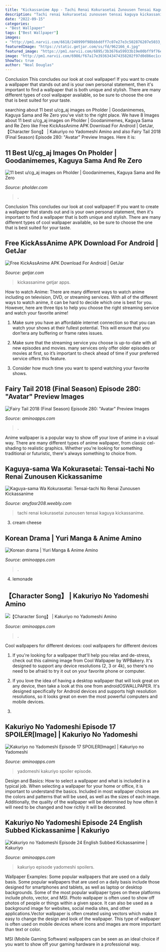 ```yaml
---
title: "Kickassanime App - Tachi Renai Kokurasetai Zunousen Tensai Kaguya Kickassanime"
description: "Tachi renai kokurasetai zunousen tensai kaguya kickassanime"
date: "2022-09-15"
categories:
- "Best Wallpaper"
tags: ["Best Wallpaper"]
images:
- "http://pm1.narvii.com/6618/240999f98bbbddff7c07e27e3c502876207e5033_00.jpg"
featuredImage: "https://static.getjar.com/ss/fd/962166_4.jpg"
featured_image: "https://pm1.narvii.com/6895/3b3676a59933b19e00bff9f76e7d34cb8bcb2fd2r1-600-338v2_hq.jpg"
image: "http://pm1.narvii.com/6986/f67a17e3936343474358202f97d0d86ec1cd118dr1-1920-1080v2_uhq.jpg"
ShowToc: true
author: "Neal Douglas"
---
```



Conclusion
This concludes our look at cool wallpaper! If you want to create a wallpaper that stands out and is your own personal statement, then it's important to find a wallpaper that is both unique and stylish. There are many different types of cool wallpaper available, so be sure to choose the one that is best suited for your taste.

	

		
searching about 11 best u/cg_aj images on Pholder | Goodanimemes, Kaguya Sama and Re Zero you've visit to the right place. We have 8 Images about 11 best u/cg_aj images on Pholder | Goodanimemes, Kaguya Sama and Re Zero like Free KickAssAnime APK Download For Android | GetJar, 【Character Song】 | Kakuriyo no Yadomeshi Amino and also Fairy Tail 2018 (Final Season) Episode 280: &quot;Avatar&quot; Preview Images. Here it is:
		
    
## 11 Best U/cg_aj Images On Pholder | Goodanimemes, Kaguya Sama And Re Zero

<img loading=lazy src="https://i.redd.it/5vkpugk0zsb61.jpg" onerror="this.onerror=null;this.src='https://tse3.mm.bing.net/th?id=OIP.wlUp5u-MS1q05djnbUIKLwHaHV&amp;pid=15.1';" alt="11 best u/cg_aj images on Pholder | Goodanimemes, Kaguya Sama and Re Zero">

_Source: pholder.com_

>. 

	

Conclusion
This concludes our look at cool wallpaper! If you want to create a wallpaper that stands out and is your own personal statement, then it's important to find a wallpaper that is both unique and stylish. There are many different types of cool wallpaper available, so be sure to choose the one that is best suited for your taste.

    
## Free KickAssAnime APK Download For Android | GetJar

<img loading=lazy src="https://static.getjar.com/ss/fd/962166_4.jpg" onerror="this.onerror=null;this.src='https://tse3.mm.bing.net/th?id=OIP.bxtEW2ldBqmphs5vRpg1wwHaEc&amp;pid=15.1';" alt="Free KickAssAnime APK Download For Android | GetJar">

_Source: getjar.com_

>kickassanime getjar apps. 

	

How to watch Anime: There are many different ways to watch anime including on television, DVD, or streaming services.
With all of the different ways to watch anime, it can be hard to decide which one is best for you. However, here are three tips to help you choose the right streaming service and watch your favorite anime!
1. Make sure you have an affordable internet connection so that you can watch your shows at their fullest potential. This will ensure that you don’tera any buffering or frame rates issues.

2. Make sure that the streaming service you choose is up-to-date with all new episodes and movies. many services only offer older episodes or movies at first, so it’s important to check ahead of time if your preferred service offers this feature.

3. Consider how much time you want to spend watching your favorite shows.

    
## Fairy Tail 2018 (Final Season) Episode 280: &quot;Avatar&quot; Preview Images

<img loading=lazy src="http://pm1.narvii.com/6986/f67a17e3936343474358202f97d0d86ec1cd118dr1-1920-1080v2_uhq.jpg" onerror="this.onerror=null;this.src='https://tse3.mm.bing.net/th?id=OIP.lAmfRU6asLWBvorWn_6EnwHaEK&amp;pid=15.1';" alt="Fairy Tail 2018 (Final Season) Episode 280: &quot;Avatar&quot; Preview Images">

_Source: aminoapps.com_

>. 

	

Anime wallpaper is a popular way to show off your love of anime in a visual way. There are many different types of anime wallpaper, from classic cel-shading to realistic graphics. Whether you're looking for something traditional or futuristic, there's always something to choice from.

    
## Kaguya-sama Wa Kokurasetai: Tensai-tachi No Renai Zunousen Kickassanime

<img loading=lazy src="http://animekompi.web.id/wp-content/uploads/2019/02/d81e96b2.jpg" onerror="this.onerror=null;this.src='https://tse2.mm.bing.net/th?id=OIP.m83hLqz8ZSNCx0geYFr6kwHaEK&amp;pid=15.1';" alt="Kaguya-sama Wa Kokurasetai: Tensai-tachi No Renai Zunousen Kickassanime">

_Source: anyfasr208.weebly.com_

>tachi renai kokurasetai zunousen tensai kaguya kickassanime. 

	

3. cream cheese 

    
## Korean Drama | Yuri Manga &amp; Anime Amino

<img loading=lazy src="http://pm1.narvii.com/6618/240999f98bbbddff7c07e27e3c502876207e5033_00.jpg" onerror="this.onerror=null;this.src='https://tse3.mm.bing.net/th?id=OIP.Ywc8GFWCPEKyt38BkoSQtAAAAA&amp;pid=15.1';" alt="Korean drama | Yuri Manga &amp; Anime Amino">

_Source: aminoapps.com_

>. 

	

4. lemonade 

    
## 【Character Song】 | Kakuriyo No Yadomeshi Amino

<img loading=lazy src="https://pm1.narvii.com/6956/168570985aa331d3fc07f90b55077e59d6e0b97cr1-787-552v2_hq.jpg" onerror="this.onerror=null;this.src='https://tse2.mm.bing.net/th?id=OIP.swWf4rJxG4Uf-d4sji45owHaFM&amp;pid=15.1';" alt="【Character Song】 | Kakuriyo no Yadomeshi Amino">

_Source: aminoapps.com_

>. 

	

Cool wallpapers for different devices:
cool wallpapers for different devices 

1. If you're looking for a wallpaper that'll help you relax and de-stress, check out this calming image from Cool Wallpaper by WPBakery. It's designed to support any device resolutions (2, 3 or 4k), so there's no need to be afraid to try it out on your favorite phone or computer.

2. If you love the idea of having a desktop wallpaper that will look great on any device, then take a look at this one from androidOSWALLPAPER. It's designed specifically for Android devices and supports high resolution resolutions, so it looks great on even the most powerful computers and mobile devices.

3.

    
## Kakuriyo No Yadomeshi Episode 17 SPOILER[Image] | Kakuriyo No Yadomeshi

<img loading=lazy src="https://pm1.narvii.com/6895/3b3676a59933b19e00bff9f76e7d34cb8bcb2fd2r1-600-338v2_hq.jpg" onerror="this.onerror=null;this.src='https://tse1.mm.bing.net/th?id=OIP.nzSG7d3sanhMquld9M9kOQHaEL&amp;pid=15.1';" alt="Kakuriyo no Yadomeshi Episode 17 SPOILER[Image] | Kakuriyo no Yadomeshi">

_Source: aminoapps.com_

>yadomeshi kakuriyo spoiler episode. 

	

Design and Basics: How to select a wallpaper and what is included in a typical job.
When selecting a wallpaper for your home or office, it is important to understand the basics. Included in most wallpaper choices are the colors and patterns that will be used, as well as the sizes of each image. Additionally, the quality of the wallpaper will be determined by how often it will need to be changed and how richly it will be decorated.

    
## Kakuriyo No Yadomeshi Episode 24 English Subbed Kickassanime | Kakuriyo

<img loading=lazy src="https://pm1.narvii.com/6938/2873779ddba07f5454b41a9f6b89b5c0172b97c8r1-600-338v2_00.jpg" onerror="this.onerror=null;this.src='https://tse3.mm.bing.net/th?id=OIP.Mn1pW24WpuvGiWcNRjgZUAHaEK&amp;pid=15.1';" alt="Kakuriyo no Yadomeshi Episode 24 English Subbed Kickassanime | Kakuriyo">

_Source: aminoapps.com_

>kakuriyo episode yadomeshi spoilers. 

	

Wallpaper Examples: Some popular wallpapers that are used on a daily basis.
Some popular wallpapers that are used on a daily basis include those designed for smartphones and tablets, as well as laptop or desktop backgrounds. Some of the most popular wallpaper types on these platforms include photo, vector, and MSI. 
Photo wallpaper is often used to show off photos of people or things within a given space. It can also be used as a background image for websites, social media sites, and other applications.Vector wallpaper is often created using vectors which make it easy to change the design and look of the wallpaper. This type of wallpaper is often used on mobile devices where icons and images are more important than text or color. 

MSI (Mobile Gaming Software) wallpapers can be seen as an ideal choice if you want to show off your gaming hardware in a professional way.

